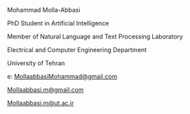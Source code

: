 Mohammad Molla-Abbasi

PhD Student in Artificial Intelligence

Member of Natural Language and Text Processing Laboratory

Electrical and Computer Engineering Department

University of Tehran

e: MollaabbasiMohammad@gmail.com

   Mollaabbasi.m@gmail.com
   
   Mollaabbasi.m@ut.ac.ir
   
